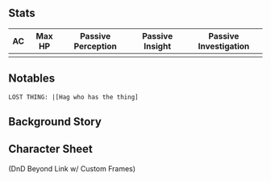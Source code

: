 ## Stats 
| AC  | Max HP | Passive  Perception | Passive Insight | Passive Investigation |
| --- | ------ | ------------------- | --------------- | --------------------- |
|     |        |                     |                 |                       |
## Notables
```
LOST THING: |[Hag who has the thing]

````
## Background Story 
## Character Sheet
(DnD Beyond Link w/ Custom Frames)